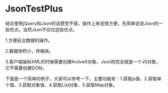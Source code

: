 JsonTestPlus
============
结合使用jQuery和Json的话感觉不错，操作上来说很方便，先简单说说Json的一些优点，当然Json不仅仅这些优点。

 

1.方便前台数据的操作。

 

2.数据体积小，传输快。

 

3.客户端操纵XML的时候需要创建ActiveX对象，Json则完全就是一个JS对象，它不需要创建DOM。

 

下面是一个简单的例子，大家可以参考一下，主要功能有：1.获取js值、2.获取单个值、3.获取对象值、4.获取List对象、5.获取Map对象。
